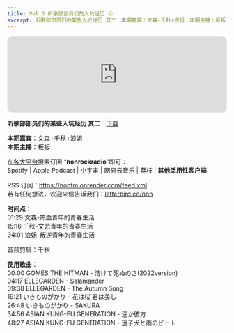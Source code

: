 ```yaml
---
title: Vol.3 听歌部部员们的入坑经历 ②
excerpt: 听歌部部员们的某些入坑经历 其二　本期嘉宾：文森+千秋+浪姐・本期主播：板板　在各大平台搜索订阅 “nonrockradio”即可
---
```


<iframe allow="autoplay *; encrypted-media *; fullscreen *; clipboard-write" frameborder="0" height="175" style="width:100%;max-width:660px;overflow:hidden;border-radius:10px;" sandbox="allow-forms allow-popups allow-same-origin allow-scripts allow-storage-access-by-user-activation allow-top-navigation-by-user-activation" src="https://embed.podcasts.apple.com/cn/podcast/vol-3-%E5%90%AC%E6%AD%8C%E9%83%A8%E9%83%A8%E5%91%98%E4%BB%AC%E7%9A%84%E5%85%A5%E5%9D%91%E7%BB%8F%E5%8E%86/id1630413360?i=1000584662343"></iframe><br/>

**听歌部部员们的某些入坑经历 其二**　[下载](https://dts.podtrac.com/redirect.mp3/baabao-episode-stream-set.s3.amazonaws.com/f0691b37b44c4adc8f10bcc5129c59e4--202409141644281726332268.mp3)  
  
**本期嘉宾**：文森+千秋+浪姐  
**本期主播**：板板  
  
在[各大平台](https://nonfm.onrender.com/)搜索订阅 “**nonrockradio**”即可：  
Spotify | Apple Podcast | 小宇宙 | 网易云音乐 | 荔枝 | **其他泛用性客户端**  
  
RSS 订阅：https://nonfm.onrender.com/feed.xml  
若有任何想法，欢迎来信告诉我们：[letterbird.co/non](https://letterbird.co/non)  
  
**时间点**：  
01:29 文森-热血青年的青春生活  
15:16 千秋-文艺青年的青春生活  
34:01 浪姐-叛逆青年的青春生活  
  
音频剪辑：千秋  
  
**使用歌曲**：  
00:00 GOMES THE HITMAN - 溶けて死ぬのさ(2022version)  
04:17 ELLEGARDEN - Salamander  
09:38 ELLEGARDEN - The Autumn Song  
19:21 いきものがかり - 花は桜 君は美し  
26:48 いきものがかり - SAKURA  
34:56 ASIAN KUNG-FU GENERATION - 遥か彼方  
48:27 ASIAN KUNG-FU GENERATION - 迷子犬と雨のビート  
